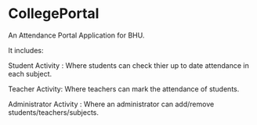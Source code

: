 # CollegePortal

An Attendance Portal Application for BHU.

It includes:

Student Activity : Where students can check thier up to date attendance in each subject.

Teacher Activity: Where teachers can mark the attendance of students.

Administrator Activity : Where an administrator can add/remove students/teachers/subjects.
